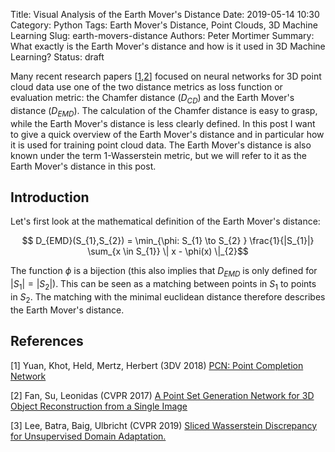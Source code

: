 Title: Visual Analysis of the Earth Mover's Distance
Date: 2019-05-14 10:30
Category: Python
Tags: Earth Mover's Distance, Point Clouds, 3D Machine Learning
Slug: earth-movers-distance
Authors: Peter Mortimer
Summary: What exactly is the Earth Mover's distance and how is it used in 3D Machine Learning?
Status: draft

Many recent research papers [[1](#pcn),[2](#pointoutnet)] focused on neural networks for 3D point cloud data use one of the two distance metrics as loss function or evaluation metric: the Chamfer distance ($D_{CD}$) and the Earth Mover's distance ($D_{EMD}$). The calculation of the Chamfer distance is easy to grasp, while the Earth Mover's distance is less clearly defined. In this post I want to give a quick overview of the Earth Mover's distance and in particular how it is used for training point cloud data. The Earth Mover's distance is also known under the term 1-Wasserstein metric, but we will refer to it as the Earth Mover's distance in this post.

## Introduction

Let's first look at the mathematical definition of the Earth Mover's distance:

$$ D_{EMD}(S_{1},S_{2}) = \min_{\phi: S_{1} \to S_{2} } \frac{1}{|S_{1}|} \sum_{x \in S_{1}} \| x - \phi(x) \|_{2}$$

The function $\phi$ is a bijection (this also implies that $D_{EMD}$ is only defined for $|S_{1}| = |S_{2}|$). This can be seen as a matching between points in $S_{1}$ to points in $S_{2}$. The matching with the minimal euclidean distance therefore describes the Earth Mover's distance.


## References

<span id='pcn'>[1] Yuan, Khot, Held, Mertz, Herbert (3DV 2018) [PCN: Point Completion Network](https://www.cs.cmu.edu/~wyuan1/pcn/)</span>

<span id='pointoutnet'>[2] Fan, Su, Leonidas (CVPR 2017) [A Point Set Generation Network for 3D Object Reconstruction from a Single Image](https://arxiv.org/abs/1612.00603)</span>

<span id='swd'>[3] Lee, Batra, Baig, Ulbricht (CVPR 2019) [Sliced Wasserstein Discrepancy for Unsupervised Domain Adaptation.](https://arxiv.org/abs/1903.04064)</span>

